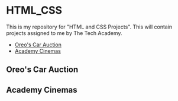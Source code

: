 # HTML_CSS
This is my repository for "HTML and CSS Projects". This will contain projects assigned to me by The Tech Academy.

- [Oreo's Car Auction](https://github.com/PDXoreothekID/HTML_CSS/tree/main/Oreo's_car_auction)
- [Academy Cinemas](https://github.com/PDXoreothekID/HTML_CSS/tree/main/Academy_Cinemas)


## Oreo's Car Auction









## Academy Cinemas

